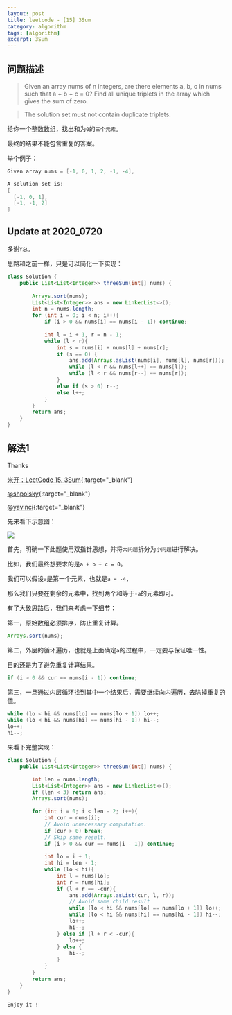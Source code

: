 ```yaml
---
layout: post
title: leetcode - [15] 3Sum
category: algorithm
tags: [algorithm]
excerpt: 3Sum
---
```


## 问题描述  

> Given an array nums of n integers, are there elements a, b, c in nums such that a + b + c = 0? Find all unique triplets in the array which gives the sum of zero.  

> The solution set must not contain duplicate triplets.  


给你一个整数数组，找出和为`0`的`三个元素`。  

最终的结果不能包含重复的答案。  

举个例子：  

``` java
Given array nums = [-1, 0, 1, 2, -1, -4],

A solution set is:
[
  [-1, 0, 1],
  [-1, -1, 2]
]
```

## Update at 2020_0720  

多谢`Y总`。  

思路和之前一样，只是可以简化一下实现：  

``` java
class Solution {
    public List<List<Integer>> threeSum(int[] nums) {
        
        Arrays.sort(nums);
        List<List<Integer>> ans = new LinkedList<>();
        int n = nums.length;
        for (int i = 0; i < n; i++){
            if (i > 0 && nums[i] == nums[i - 1]) continue;
            
            int l = i + 1, r = n - 1;
            while (l < r){
                int s = nums[i] + nums[l] + nums[r];
                if (s == 0) {
                    ans.add(Arrays.asList(nums[i], nums[l], nums[r]));
                    while (l < r && nums[l++] == nums[l]);
                    while (l < r && nums[r--] == nums[r]);
                } 
                else if (s > 0) r--;
                else l++;
            }
        }
        return ans;
    }
}
```


## 解法1  

Thanks  

[米开：LeetCode 15. 3Sum](https://www.youtube.com/watch?v=k85xSo10CR0){:target="_blank"}  

[@shpolsky](https://leetcode.com/problems/3sum/discuss/7380/Concise-O(N2)-Java-solution){:target="_blank"}  

[@yavinci](https://leetcode.com/problems/3sum/discuss/7399/Easiest-Java-Solution){:target="_blank"}  

先来看下示意图：  

![](https://yyc-images.oss-cn-beijing.aliyuncs.com/leetcode_15_key.png)  

首先，明确一下此题使用双指针思想，并将`大问题`拆分为`小问题`进行解决。  

比如，我们最终想要求的是`a + b + c = 0`。  

我们可以假设`a`是第一个元素，也就是`a = -4`，  

那么我们只要在剩余的元素中，找到两个和等于`-a`的元素即可。  

有了大致思路后，我们来考虑一下细节： 
 
第一，原始数组必须排序，防止重复计算。  

``` java
Arrays.sort(nums);
```

第二，外层的循环遍历，也就是上面确定`a`的过程中，一定要与保证唯一性。  

目的还是为了避免重复计算结果。  

``` java
if (i > 0 && cur == nums[i - 1]) continue;
```

第三，一旦通过内层循环找到其中一个结果后，需要继续向内遍历，去除掉重复的值。  

``` java
while (lo < hi && nums[lo] == nums[lo + 1]) lo++;
while (lo < hi && nums[hi] == nums[hi - 1]) hi--;
lo++;
hi--;
```

来看下完整实现：  


``` java
class Solution {
    public List<List<Integer>> threeSum(int[] nums) {

        int len = nums.length;
        List<List<Integer>> ans = new LinkedList<>();
        if (len < 3) return ans;
        Arrays.sort(nums);
        
        for (int i = 0; i < len - 2; i++){
            int cur = nums[i];
            // Avoid unnecessary computation.
            if (cur > 0) break;
            // Skip same result.
            if (i > 0 && cur == nums[i - 1]) continue;
            
            int lo = i + 1;
            int hi = len - 1;
            while (lo < hi){
                int l = nums[lo];
                int r = nums[hi];
                if (l + r == -cur){
                    ans.add(Arrays.asList(cur, l, r));
                    // Avoid same child result
                    while (lo < hi && nums[lo] == nums[lo + 1]) lo++;
                    while (lo < hi && nums[hi] == nums[hi - 1]) hi--;
                    lo++;
                    hi--;
                } else if (l + r < -cur){
                    lo++;
                } else {
                    hi--;
                }
            }
        }
        return ans;
    }
}
```

`Enjoy it ! `